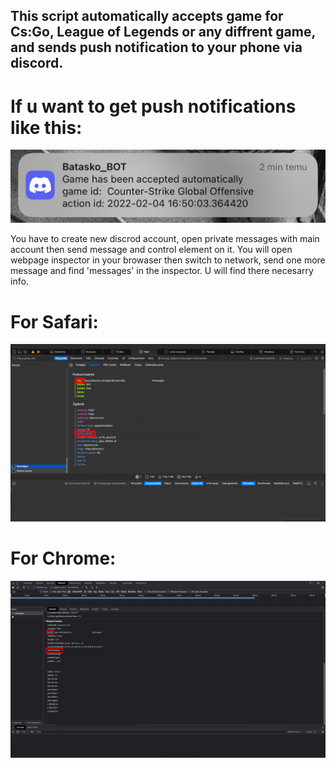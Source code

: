 ## This script automatically accepts game for Cs:Go, League of Legends or any diffrent game, and sends push notification to your phone via discord.

# If u want to get push notifications like this:

![Push Notification](https://github.com/qbagol/Auto_Game_Accept/blob/main/images/Notification_Push.jpg?raw=true)

You have to create new discrod account, open private messages with main account then send message and control element on it.
You will open webpage inspector in your browaser then switch to network, send one more message and find 'messages' in the inspector. U will find there necesarry info.

# For Safari:
![Chanel and Authorization ID](https://github.com/qbagol/Auto_Game_Accept/blob/main/images/tutorial1.jpeg?raw=true)

# For Chrome:
![Chanel and Authorization ID](https://github.com/qbagol/Auto_Game_Accept/blob/main/images/tutorial2.jpeg?raw=true)
